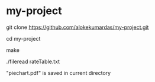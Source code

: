 # my-project
git clone https://github.com/alokekumardas/my-project.git

cd my-project

make

./fileread rateTable.txt  

"piechart.pdf" is saved in current directory
